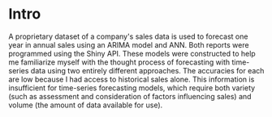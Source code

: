 # Intro
A proprietary dataset of a company's sales data is used to forecast one year in annual sales using an ARIMA model and ANN. Both reports were programmed using the Shiny API. These models were constructed to help me familiarize myself with the thought process of forecasting with time-series data using two entirely different approaches. The accuracies for each are low because I had access to historical sales alone. This information is insufficient for time-series forecasting models, which require both variety (such as assessment and consideration of factors influencing sales) and volume (the amount of data available for use).
